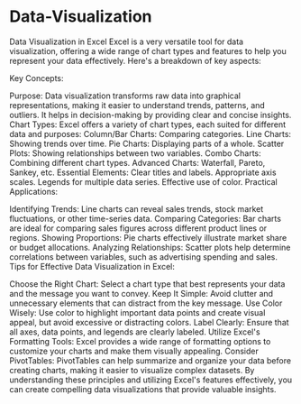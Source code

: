 # Data-Visualization
Data Visualization in Excel
Excel is a very versatile tool for data visualization, offering a wide range of chart types and features to help you represent your data effectively. Here's a breakdown of key aspects:

Key Concepts:

Purpose:
Data visualization transforms raw data into graphical representations, making it easier to understand trends, patterns, and outliers.
It helps in decision-making by providing clear and concise insights.
Chart Types:
Excel offers a variety of chart types, each suited for different data and purposes:
Column/Bar Charts: Comparing categories.
Line Charts: Showing trends over time.
Pie Charts: Displaying parts of a whole.
Scatter Plots: Showing relationships between two variables.
Combo Charts: Combining different chart types.
Advanced Charts: Waterfall, Pareto, Sankey, etc.
Essential Elements:
Clear titles and labels.
Appropriate axis scales.
Legends for multiple data series.
Effective use of color.
Practical Applications:

Identifying Trends: Line charts can reveal sales trends, stock market fluctuations, or other time-series data.
Comparing Categories: Bar charts are ideal for comparing sales figures across different product lines or regions.
Showing Proportions: Pie charts effectively illustrate market share or budget allocations.
Analyzing Relationships: Scatter plots help determine correlations between variables, such as advertising spending and sales.
Tips for Effective Data Visualization in Excel:

Choose the Right Chart: Select a chart type that best represents your data and the message you want to convey.
Keep It Simple: Avoid clutter and unnecessary elements that can distract from the key message.
Use Color Wisely: Use color to highlight important data points and create visual appeal, but avoid excessive or distracting colors.
Label Clearly: Ensure that all axes, data points, and legends are clearly labeled.
Utilize Excel's Formatting Tools: Excel provides a wide range of formatting options to customize your charts and make them visually appealing.
Consider PivotTables: PivotTables can help summarize and organize your data before creating charts, making it easier to visualize complex datasets.
By understanding these principles and utilizing Excel's features effectively, you can create compelling data visualizations that provide valuable insights.
